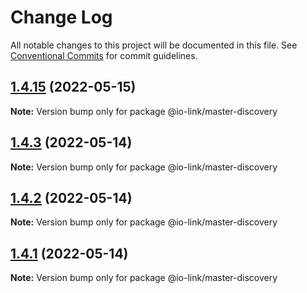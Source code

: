 # Change Log

All notable changes to this project will be documented in this file.
See [Conventional Commits](https://conventionalcommits.org) for commit guidelines.

## [1.4.15](https://github.com/TheTechCompany/ifm-core/compare/v1.4.14...v1.4.15) (2022-05-15)

**Note:** Version bump only for package @io-link/master-discovery





## [1.4.3](https://github.com/TheTechCompany/ifm-core/compare/v1.4.2...v1.4.3) (2022-05-14)

**Note:** Version bump only for package @io-link/master-discovery





## [1.4.2](https://github.com/TheTechCompany/ifm-core/compare/v1.4.1...v1.4.2) (2022-05-14)

**Note:** Version bump only for package @io-link/master-discovery





## [1.4.1](https://github.com/TheTechCompany/ifm-core/compare/v1.4.1-alpha.152...v1.4.1) (2022-05-14)

**Note:** Version bump only for package @io-link/master-discovery
